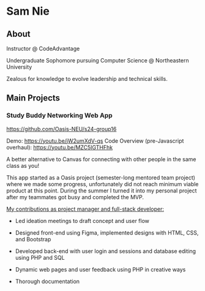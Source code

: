 # Sam Nie

## About
Instructor @ CodeAdvantage 

Undergraduate Sophomore pursuing Computer Science @ Northeastern University 

Zealous for knowledge to evolve leadership and technical skills.


## Main Projects


### Study Buddy Networking Web App

https://github.com/Oasis-NEU/s24-group16

Demo: https://youtu.be/jW2umXdV-qs
Code Overview (pre-Javascript overhaul): https://youtu.be/MZC5IGTHFhk

A better alternative to Canvas for connecting with other people in the same class as you!

This app started as a Oasis project (semester-long mentored team project) where we made some progress, unfortunately did not reach minimum viable product at this point. During the summer I turned it into my personal project after my teammates got busy and completed the MVP. 

<ins>My contributions as project manager and full-stack developer:</ins>

 - Led ideation meetings to draft concept and user flow 

 - Designed front-end using Figma, implemented designs with HTML, CSS, and Bootstrap 

 - Developed back-end with user login and sessions and database editing using PHP and SQL

 - Dynamic web pages and user feedback using PHP in creative ways
  
 - Thorough documentation




<!--
**SamNie2027/SamNie2027** is a ✨ _special_ ✨ repository because its `README.md` (this file) appears on your GitHub profile.

Here are some ideas to get you started:

random change

- 🌱 I’m currently learning ...
- 👯 I’m looking to collaborate on ...
- 🤔 I’m looking for help with ...
- 💬 Ask me about ...
- 📫 How to reach me: ...
- 😄 Pronouns: ...
- ⚡ Fun fact: ...
-->
